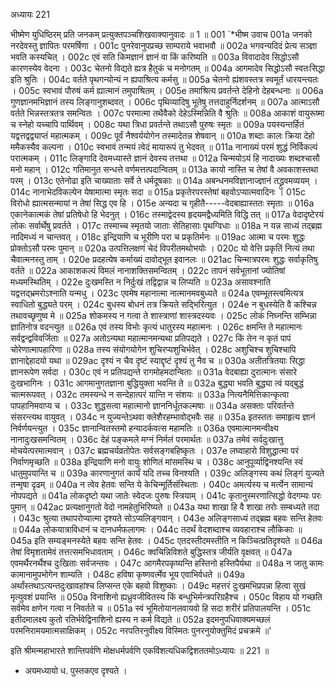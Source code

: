 अध्यायः 221

भीष्मेण युधिष्ठिरम् प्रति जनकम् प्रत्युक्तपञ्चशिखवाक्यानुवादः ॥ 1 ॥
001	`*भीष्म उवाच 
001a	जनको नरदेवस्तु ज्ञापितः परमर्षिणा ।
001c	पुनरेवानुपप्रच्छ साम्पराये भवाभवौ ॥
002a	भगवन्यदिदं प्रेत्य सञ्ज्ञा भवति कस्यचित् ।
002c	एवं सति किमज्ञानं ज्ञानं वा किं करिष्यति ॥
003a	विवादादेव सिद्धोऽसौ कारणस्येव वेदना ।
003c	चेतनो विद्यते ह्यत्र हैतुकं च मनोगतम् ॥
004a	आगमादेव सिद्धोऽसौ स्वतःसिद्धा इति श्रुतिः ।
004c	वर्तते पृथगन्योन्यं न ह्यपाश्रित्य कर्मसु ॥
005a	चेतनो ह्यंशवस्तत्र स्वमूर्तं धारयन्त्यतः ।
005c	स्वभावं पौरुषं कर्म ह्यात्मानं तमुपाश्रितम् ।
005e	तमाश्रित्य प्रवर्तन्ते देहिनो देहबन्धनाः ॥
006a	गुणज्ञानमभिज्ञानं तस्य लिङ्गानुशब्दवत् ।
006c	पृथिव्यादिषु भूतेषु तत्तदाहुर्निदर्शनम् ॥
007a	आत्माऽसौ वर्तते भिन्नस्तत्रतत्र समन्वितः ।
007c	परमात्मा तथैवैको देहेऽस्मिन्निति वै श्रुतिः ॥
008a	आकाशं वायुरूष्मा च स्नेहो यच्चापि पार्थिवम् ।
008c	यथा त्रिधा प्रवर्तन्ते तथाऽसौ पुरुषः स्मृतः ॥
009a	पयस्यन्तर्हितं यद्वत्तद्वद्व्याप्तं महात्मकम् ।
009c	पूर्वं नैश्वर्ययोगेन तस्मादेतन्न शेषवान् ॥
010a	शब्दाः कालः क्रिया देहो ममैकस्यैव कल्पना ।
010c	स्वभावं तन्मयं त्वेदं मायारूपं तु भेदवत् ॥
011a	नानाख्यं परमं शुद्धं निर्विकल्पं परात्मकम् ।
011c	लिङ्गादि देवमध्यास्ते ज्ञानं देवस्य तत्तथा ॥
012a	चिन्मयोऽयं हि नादाख्यः शब्दश्चासौ मनो महान् ।
012c	गतिमानुत सन्धत्ते वर्णमत्तत्पदान्वितम् ॥
013a	कायो नास्ति च तेषां वै अवकाशस्तथा परम् ।
013c	एतेनोढा इति चाख्याताः सर्वे ते धर्मदूषकाः ॥
014a	अबन्धनमविज्ञानाज्ज्ञानं तद्ध्रुवमव्ययम् ।
014c	नानाभेदविकल्पेन येषामात्मा स्मृतः सदा ॥
015a	प्रकृतेरपरस्तेषां बहवोऽप्यात्मवादिनः ।
015c	विरोधो ह्यात्मसन्मायां न तेषां सिद्ध एव हि ।
015e	अन्यदा च गृहीतै-----वेदबाह्यास्ततः स्मृताः ॥
016a	एकानेकात्मकं तेषां प्रतिषेधो हि भेदनुत् ।
016c	तस्माद्वेदस्य हृदयमद्वैध्यमिति विद्धि तत् ॥
017a	वेदादृष्टेरयं लोकः सर्वार्थेषु प्रवर्तते ।
017c	तस्माच्च स्मृतयो जाताः सेतिहासाः पृथग्विधाः ॥
018a	न यन्न साध्यं तद्ब्रह्म नादिमध्यं न चान्तवत् ।
018c	इन्द्रियाणि च भूरीणि परा च प्रकृतिर्मनः ॥
019ac	आत्मा च परमः शुद्धः प्रोक्तोऽसौ परमः पुमान् ॥
020a	उत्पत्तिलक्षणं चेदं विपरीतमथोभयोः ।
020c	यो वेत्ति प्रकृतिं नित्यं तथा चैवात्मनस्तु ताम् ।
020e	प्रदहत्येष कर्माख्यं दावोद्भूत इवानलः ॥
021ac	चिन्मात्रपरमः शुद्धः सर्वाकृतिषु वर्तते ॥
022a	आकाशकल्पं विमलं नानाशक्तिसमन्वितम् ।
022c	तापनं सर्वभूतानां ज्योतिषां मध्यमस्थितिम् ।
022e	दुःखमस्ति न निर्दुःखं तद्विद्वान्न च लिप्यति ॥
023a	असावश्नाति यद्वत्तद्भ्रमरोऽश्नाति यन्मधु ।
023c	एवमेष महानात्मा नात्मानमवबुध्यते ॥
024a	एवम्भूतस्त्वमित्यत्र स्वाधितो बुद्ध्यते परम् ।
024c	बुधस्य बोधनं तत्र क्रियते सद्भिरित्युत ।
024e	न बुधस्येति वै कश्चिन्न तथावच्छृणुष्व मे ॥
025a	शोकमस्य न गत्वा ते शास्त्राणां शास्त्रदस्यवः ।
025c	लोकं निघ्नन्ति सम्भिन्ना ज्ञातिनोत्र वदन्त्युत ॥
026a	एवं तस्य विभोः कृत्यं धातुरस्य महात्मनः ।
026c	क्षमन्ति ते महात्मानः सर्वद्वन्द्वविवर्जिताः ॥
027a	अतोऽन्यथा महात्मानमन्यथा प्रतिपद्यते ।
027c	किं तेन न कृतं पापं चोरेणात्मापहारिणा ॥
028a	तस्य संयोगयोगेन शुचिरप्यशुचिर्भवेत् ।
028c	अशुचिश्च शुचिश्चापि ज्ञानाद्देहादयो यथा ॥
029ac	दृश्यं न चैव दृष्टं स्याद्दृष्टं दृश्यं तु नैव च ॥
030a	अतीतत्रितयाः सिद्धा ज्ञानरूपेण सर्वदा ।
030c	एवं न प्रतिपद्यन्ते रागमोहमदान्विताः ॥
031a	वेदबाह्या दुरात्मानः संसारे दुःखभागिनः ।
031c	आगमानुगतज्ञाना बुद्धियुक्ता भवन्ति ते ॥
032a	बुद्ध्या भवति बुद्ध्या त्वं यद्बुद्धं चात्मरूपवत् ।
032c	तमस्यन्धे न सन्देहात्परं यान्ति न संशयः ॥
033a	नित्यनैमित्तिकान्कृत्वा पापहानिमवाप्य च ।
033c	शुद्धसत्वा महात्मानो ज्ञाननिर्धूतकल्मषाः ॥
034a	असक्ताः परिवर्तन्ते संसरन्त्यथ वायुवत् ।
034c	न युज्यन्तेऽथवा क्लेशैरहम्भावोद्भवैः सह ॥
035a	इतस्ततः समाहृत्य ज्ञानं निर्वर्णयन्त्युत ।
035c	ज्ञानान्वितस्तमो हन्यादर्कवत्स महामतिः ॥
036a	एवमात्मानमन्वीक्ष्य नानादुःखसमन्वितम् ।
036c	देहं पङ्कमले मग्नं निर्मलं परमार्थतः ॥
037a	तमेवं सर्वदुःखात्तु मोचयेत्परमात्मवान् ।
037c	ब्रह्मचर्यव्रतोपेतः सर्वसङ्गबहिष्कृतः ।
037e	लघ्वाहारो विशुद्धात्मा परं निर्वाणमृच्छति ॥
038a	इन्द्रियाणि मनो वायुः शोणितं मांसमस्थि च ।
038c	आनुपूर्व्याद्विनश्यन्ति स्वं धातुमुपयान्ति च ॥
039a	कारणानुगतं कार्यं यदि तच्च विनश्यति ।
039c	अलिङ्गस्य कथं लिङ्गं युज्यते तन्मृषा दृढम् ॥
040a	न त्वेव हेतवः सन्ति ये केचिन्मूर्तिसंस्थिताः ।
040c	अमर्त्यस्य च मर्त्येन सामान्यं नोपपद्यते ॥
041a	लोकदृष्टो यथा जातेः स्वेदजः पुरुषः स्त्रियाम् ।
041c	कृतानुस्मरणात्सिद्धो वेदगम्यः परः पुमान् ॥
042ac	प्रत्यक्षानुगतो वेदो नामहेतुभिरिष्यते ॥
043a	यथा शाखा हि वै शाखा तरोः सम्बध्यते तदा ।
043c	श्रुत्या तथापरोप्यात्मा दृश्यते सोऽप्यलिङ्गवान् ।
043e	अलिङ्गसाध्यं तद्ब्रह्म बहवः सन्ति हेतवः ॥
044a	लोकयात्राविधानं च दानधर्मफलागमः ।
044c	तदर्थं वेदशब्दाश्च व्यवहाराश्च लौकिकाः ॥
045a	इति सम्यङ्मनस्येते बहवः सन्ति हेतवः ।
045c	एतदस्तीदमस्तीति न किञ्चित्प्रतिदृश्यते ॥
046a	तेषां विमृशतामेवं तत्तत्समभिधावताम् ।
046c	क्वचिन्निविशते बुद्धिस्तत्र जीर्यति वृक्षवत् ॥
047a	एवमर्थैरनर्थैश्च दुःखिताः सर्वजन्तवः ।
047c	आगमैरपकृष्यन्ति हस्तिनो हस्तिपैर्यथा ॥
048a	न जातु कामः कामानामुपभोगेन शाम्यति ।
048c	हविषा कृष्णवर्त्मेव भूय एवाभिर्वधते ॥
049a	अर्थांस्तथाऽत्यन्तदुःखावहांश्च लिप्सन्त एके बहवो विशुष्काः ।
049c	महत्तरं दुःखमभिप्रपन्ना हित्वा सुखं मृत्युवशं प्रयान्ति ॥
050a	विनाशिनो ह्यध्रुवजीवितस्य किं बन्धुभिर्मन्त्रपरिग्रहैश्च ।
050c	विहाय यो गच्छति सर्वमेव क्षणेन गत्वा न निवर्तते च ॥
051a	स्वं भूमितोयानलवायवो हि सदा शरीरं प्रतिपालयन्ति ।
051c	इतीदमालक्ष्य कुतो रतिर्भवेद्विनाशिनो ह्यस्य न कर्म विद्यते ॥
052a	इदमनुपधिवाक्यमच्छलं परमनिरामयमात्मसाक्षिकम् ।
052c	नरपतिरनुवीक्ष्य विस्मितः पुनरनुयोक्तुमिदं प्रचक्रमे ॥' 

इति श्रीमन्महाभारते शान्तिपर्वणि मोक्षधर्मपर्वणि एकविंशत्यधिकद्विशततमोऽध्यायः ॥ 221 ॥

* अयमध्यायो ध. पुस्तकएव दृश्यते ।

